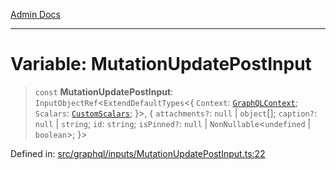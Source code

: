 [Admin Docs](/)

***

# Variable: MutationUpdatePostInput

> `const` **MutationUpdatePostInput**: `InputObjectRef`\<`ExtendDefaultTypes`\<\{ `Context`: [`GraphQLContext`](../../../context/type-aliases/GraphQLContext.md); `Scalars`: [`CustomScalars`](../../../scalars/type-aliases/CustomScalars.md); \}\>, \{ `attachments?`: `null` \| `object`[]; `caption?`: `null` \| `string`; `id`: `string`; `isPinned?`: `null` \| `NonNullable`\<`undefined` \| `boolean`\>; \}\>

Defined in: [src/graphql/inputs/MutationUpdatePostInput.ts:22](https://github.com/Sourya07/talawa-api/blob/cfbd515d04ffba748b09232a33807f1845dd1878/src/graphql/inputs/MutationUpdatePostInput.ts#L22)
